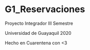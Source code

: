 # G1_Reservaciones
Proyecto Integrador III Semestre

Universidad de Guayaquil 2020

Hecho en Cuarentena con <3
